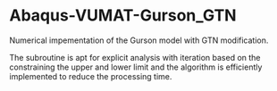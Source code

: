 # Abaqus-VUMAT-Gurson_GTN
Numerical impementation of the Gurson model with GTN modification.

The subroutine is apt for explicit analysis with iteration based on the constraining the upper and lower limit and the algorithm is efficiently implemented to reduce the processing time.
